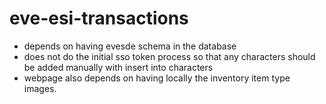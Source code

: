 # eve-esi-transactions

- depends on having evesde schema in the database
- does not do the initial sso token process so that any characters should be added manually with insert into characters
- webpage also depends on having locally the inventory item type images. 
